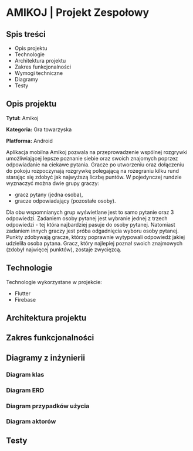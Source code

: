 # AMIKOJ | Projekt Zespołowy

## Spis treści

-   Opis projektu
-   Technologie
-   Architektura projektu
-   Zakres funkcjonalności
-   Wymogi techniczne
-   Diagramy
-   Testy

## Opis projektu

**Tytuł:** Amikoj

**Kategoria:** Gra towarzyska

**Platforma:** Android

Aplikacja mobilna Amikoj pozwala na przeprowadzenie wspólnej rozgrywki umożliwiającej lepsze poznanie siebie oraz swoich znajomych poprzez odpowiadanie na ciekawe pytania.
Gracze po utworzeniu oraz dołączeniu do pokoju rozpoczynają rozgrywkę polegającą na rozegraniu kilku rund starając się zdobyć jak najwyższą liczbę puntów.
W pojedynczej rundzie wyznaczyć można dwie grupy graczy:
- gracz pytany (jedna osoba),
- gracze odpowiadający (pozostałe osoby).

Dla obu wspomnianych grup wyświetlane jest to samo pytanie oraz 3 odpowiedzi. Zadaniem osoby pytanej jest wybranie jednej z trzech odpowiedzi - tej która najbardziej pasuje do osoby pytanej. Natomiast zadaniem innych graczy jest próba odgadnięcia wyboru osoby pytanej. Punkty zdobywają gracze, którzy poprawnie wytypowali odpowiedź jakiej udzieliła osoba pytana. Gracz, który najlepiej poznał swoich znajmowych (zdobył najwięcej punktów), zostaje zwycięzcą.


## Technologie
Technologie wykorzystane w projekcie:
- Flutter
- Firebase


## Architektura projektu



## Zakres funkcjonalności



## Diagramy z inżynierii



### Diagram klas



### Diagram ERD



### Diagram przypadków użycia



### Diagram aktorów



## Testy



